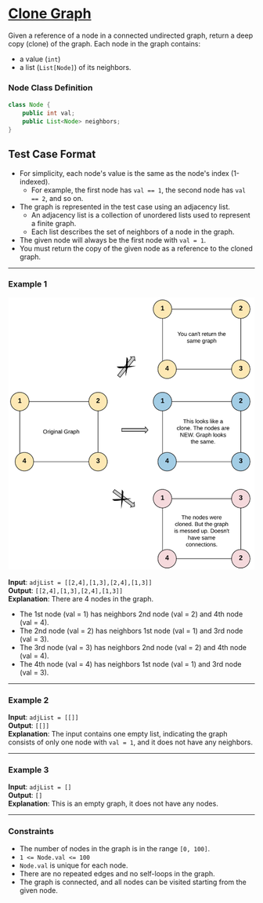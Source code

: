 # [Clone Graph](https://leetcode.com/problems/clone-graph/description/)

Given a reference of a node in a connected undirected graph, return a deep copy (clone) of the graph. Each node in the graph contains:
- a value (`int`)
- a list (`List[Node]`) of its neighbors.

### Node Class Definition
```java
class Node {
    public int val;
    public List<Node> neighbors;
} 
```

## Test Case Format

- For simplicity, each node's value is the same as the node's index (1-indexed).
  - For example, the first node has `val == 1`, the second node has `val == 2`, and so on.
- The graph is represented in the test case using an adjacency list.
  - An adjacency list is a collection of unordered lists used to represent a finite graph.
  - Each list describes the set of neighbors of a node in the graph.
- The given node will always be the first node with `val = 1`.
- You must return the copy of the given node as a reference to the cloned graph.

---

### Example 1
![Example 1 Graph](../image/133.png)

**Input**: `adjList = [[2,4],[1,3],[2,4],[1,3]]`  
**Output**: `[[2,4],[1,3],[2,4],[1,3]]`  
**Explanation**: There are 4 nodes in the graph.
- The 1st node (val = 1) has neighbors 2nd node (val = 2) and 4th node (val = 4).
- The 2nd node (val = 2) has neighbors 1st node (val = 1) and 3rd node (val = 3).
- The 3rd node (val = 3) has neighbors 2nd node (val = 2) and 4th node (val = 4).
- The 4th node (val = 4) has neighbors 1st node (val = 1) and 3rd node (val = 3).

---

### Example 2

**Input**: `adjList = [[]]`  
**Output**: `[[]]`  
**Explanation**: The input contains one empty list, indicating the graph consists of only one node with `val = 1`, and it does not have any neighbors.

---

### Example 3

**Input**: `adjList = []`  
**Output**: `[]`  
**Explanation**: This is an empty graph, it does not have any nodes.

---

### Constraints

- The number of nodes in the graph is in the range `[0, 100]`.
- `1 <= Node.val <= 100`
- `Node.val` is unique for each node.
- There are no repeated edges and no self-loops in the graph.
- The graph is connected, and all nodes can be visited starting from the given node.

